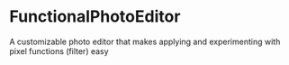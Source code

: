 # FunctionalPhotoEditor
 A customizable photo editor that makes applying and experimenting with pixel functions (filter) easy
